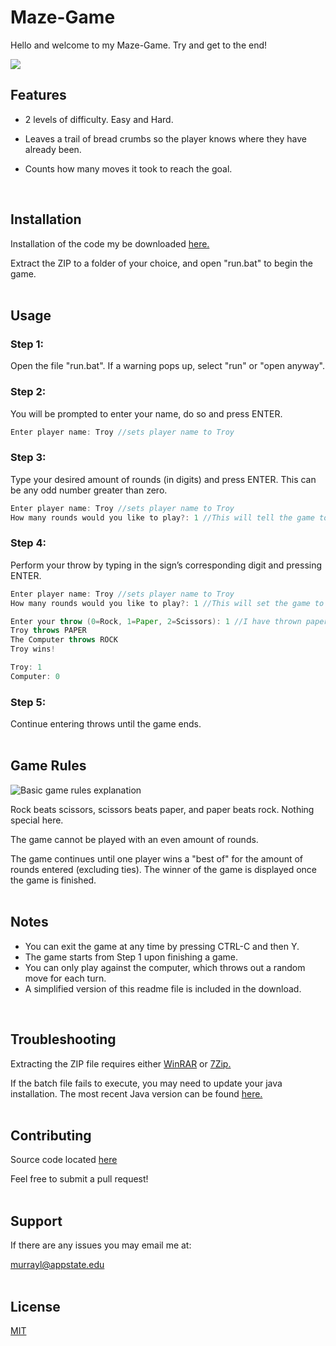 # Maze-Game <a name="intro"></a>  
Hello and welcome to my Maze-Game. Try and get to the end!

<img src="https://www.wikihow.com/images/thumb/4/40/Draw-a-Basic-Maze-Step-11.jpg/aid1126872-v4-728px-Draw-a-Basic-Maze-Step-11.jpg.webp">

<br>  

## Features <a name="features"></a>  
* 2 levels of difficulty. Easy and Hard.

* Leaves a trail of bread crumbs so the player knows where they have already been.

* Counts how many moves it took to reach the goal.  
<br>  

## Installation <a name="install"></a>  

Installation of the code my be downloaded <a href="https://github.com/JDBrendel159/Rock-Paper-Scissors/archive/release.zip">here.</a>

Extract the ZIP to a folder of your choice, and open "run.bat" to begin the game.  
<br>  

## Usage <a name="usage"></a>  

### Step 1:

Open the file "run.bat".  If a warning pops up, select "run" or "open anyway".

### Step 2:

You will be prompted to enter your name, do so and press ENTER.
```java
Enter player name: Troy //sets player name to Troy
```

### Step 3:

Type your desired amount of rounds (in digits) and press ENTER. This can be any odd number greater than zero.
```java
Enter player name: Troy //sets player name to Troy
How many rounds would you like to play?: 1 //This will tell the game to play a best of 1 round
```
### Step  4:

Perform your throw by typing in the sign’s corresponding digit and pressing ENTER.
```java
Enter player name: Troy //sets player name to Troy
How many rounds would you like to play?: 1 //This will set the game to 1 round

Enter your throw (0=Rock, 1=Paper, 2=Scissors): 1 //I have thrown paper against the computer
Troy throws PAPER
The Computer throws ROCK
Troy wins!

Troy: 1
Computer: 0
```
### Step 5:

Continue entering throws until the game ends.  
<br>  

## Game Rules <a name="rules"></a>  

<img src="https://www.wikihow.com/images/thumb/3/33/Play-Rock%2C-Paper%2C-Scissors-Step-5-Version-3.jpg/aid42597-v4-728px-Play-Rock%2C-Paper%2C-Scissors-Step-5-Version-3.jpg" alt="Basic game rules explanation">


Rock beats scissors, scissors beats paper, and paper beats rock.  Nothing special here.

The game cannot be played with an even amount of rounds.

The game continues until one player wins a "best of" for the amount of rounds entered (excluding ties).
The winner of the game is displayed once the game is finished.  
<br>  

## Notes <a name="notes"></a>  
* You can exit the game at any time by pressing CTRL-C and then Y.
* The game starts from Step 1 upon finishing a game.
* You can only play against the computer, which throws out a random move for each turn.
* A simplified version of this readme file is included in the download.  
<br>  

## Troubleshooting <a name="trouble"></a>  
Extracting the ZIP file requires either <a href="https://www.rarlab.com/download.htm">WinRAR</a> or <a href="https://www.7-zip.org">7Zip.</a>

If the batch file fails to execute, you may need to update your java installation.  The most recent Java version can be found <a href="https://www.java.com/en/download">here.</a>  
<br>  

## Contributing <a name="con"></a>  
Source code located [here](https://github.com/JDBrendel159/Rock-Paper-Scissors)

Feel free to submit a pull request!  
<br>  

## Support <a name="support"></a>  
If there are any issues you may email me at:

murrayl@appstate.edu  
<br>  

## License <a name="license"></a>  
[MIT](https://choosealicense.com/licenses/mit/)
